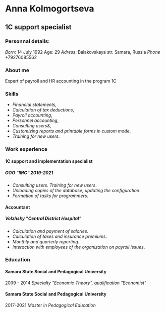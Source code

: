 # Anna Kolmogortseva

## 1C support specialist

### Personnal details:

*Born*: 14 July 1992 Age: 29
*Adress*: Balakovskaya str. Samara, Russia
*Phone* +79276085562

### About me

Expert of payroll and HR accounting in the program 1C

### Skills

- *Financial statements*,
- *Calculation of tax deductions*,
- *Payroll accounting*,
- *Personnel accounting*,
- *Consulting users&*,
- *Customizing reports and printable forms in custom mode*,
- *Training for new users*.

### Work experience

#### 1C support and implementation specialist 
##### ООО "IMC" 2019-2021

- *Consulting users. Training for new users*.
- *Unloading copies of the database, updating the configuration*.
- *Formation of tasks for programmers*.

#### Accountant
##### Volzhsky "Central District Hospital"

- *Calculation and payment of salaries*. 
- *Calculation of taxes and insurance premiums*.
- *Monthly and quarterly reporting*.
- *Interaction with employees of the organization on payroll issues*.

### Education

#### Samara State Social and Pedagogical University

2009 - 2014
*Specialty "Economic Theory", qualification "Economist"*

#### Samara State Social and Pedagogical University

2017-2021
*Master in Pedagogical Education*











